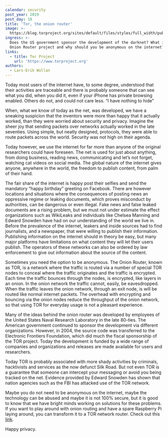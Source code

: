 ```yaml
---
calendar: security
post_year: 2019
post_day: 18
title: 'Tor, the onion router'
image: >-
  https://blog.torproject.org/sites/default/files/styles/full_width/public/image/tor-logo-blog_8.png?itok=bjhBDNPc
ingress: >-
  Does the US government sponsor the development of the darknet? What is The
  Onion Router project and why should you be anonymous on the internet?
links:
  - title: Tor Project
    url: 'https://www.torproject.org'
authors:
  - Lars-Erik Wollan
---
```

Today most users of the internet have, to some degree, understood that their activities are  traceable and there is probably someone that can see what you did, when you did it, even if your iPhone has private browsing enabled. Others do not, and could not care less. “I have nothing to hide”

When, what we know of today as the net, was developed, we have a sneaking suspicion that the inventors were more than happy that it actually worked, than they were worried about security and privacy. Imagine the sheer joy that sending packets over networks actually worked in the late seventies. Using simple, but neatly designed, protocols, they were able to route packets across the world. Security was not high on their agenda.

Today however, we use the internet for far more than anyone of the original researchers could have foreseen. The net is used for just about anything, from doing business, reading news, communicating and let’s not forget, watching cat videos on social media. The global nature of the internet gives anyone, anywhere in the world, the freedom to publish content, from palm of their hand.

The fair share of the internet is happy post their selfies and send the mandatory “happy birthday” greeting on Facebook. There are however locations and situations where the consequences of posting news an oppressive regime or leaking documents, which proves misconduct by authorities, can be dangerous or even illegal. Fake news and false leaked documents are a rising problem, but we must not under estimate the effect organizations such as WikiLeaks and individuals like Chelsea Manning and Edward Snowden have had on our understanding of the world we live in. Before the prevalence of the internet, leakers and inside sources had to find journalists, and a newspaper, that were willing to publish their information. Publishing information on the internet should in theory be easy, but many major platforms have limitations on what content they will let their users publish. The operators of these networks can also be ordered by law enforcement to give out information about the source of the content.

Sometimes you need the option to be anonymous. The Onion Router, known as TOR, is a network where the traffic is routed via a number of special TOR nodes to conceal where the traffic originates and the traffic is encrypted. Each time the traffic bounces through the nodes, is encrypted, like layers in an onion. In the onion network the traffic cannot, easily, be eavesdropped. When the traffic leaves the onion network, through an exit node, is will be routed like normal internet packets. The overhead with encrypting and bouncing via the onion nodes reduce the throughput of the onion network, so that using TOR for everyday usage is not a pleasant experience.

Many of the ideas behind the onion router was developed by employees of the United States Naval Research Laboratory in the late 80-ties. The American government continued to sponsor the development via different organizations. However, in 2004, the source code was transferred to the Electronic Frontiers Foundation, which did much the fiscal sponsorship of the TOR project. Today the development is funded by a wide range of companies and organizations and releases are made available for users and researchers.

Today TOR is probably associated with more shady activities by criminals, hacktivists and services as the now defunct Silk Road. But not even TOR is a guarantee that someone can intercept your messaging or avoid you being tracked on the net. Evidence provided by Edward Snowden has shown that nation agencies such as the FBI has attacked use of the TOR network.

Maybe you do not need to be anonymous on the internet, maybe the technology can be abused and maybe it is not 100% secure, but it is good to know that we have bright minds working on solutions for these problems. If you want to play around with onion routing and have a spare Raspberry Pi laying around, you can transform it to a TOR network router. Check out this [link](https://twit.tv/shows/know-how/episodes/301?autostart=false).

Happy privacy.
